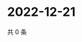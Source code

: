 # 2022-12-21

共 0 条

<!-- BEGIN WEIBO -->
<!-- 最后更新时间 Wed Dec 21 2022 16:17:26 GMT+0800 (China Standard Time) -->

<!-- END WEIBO -->
